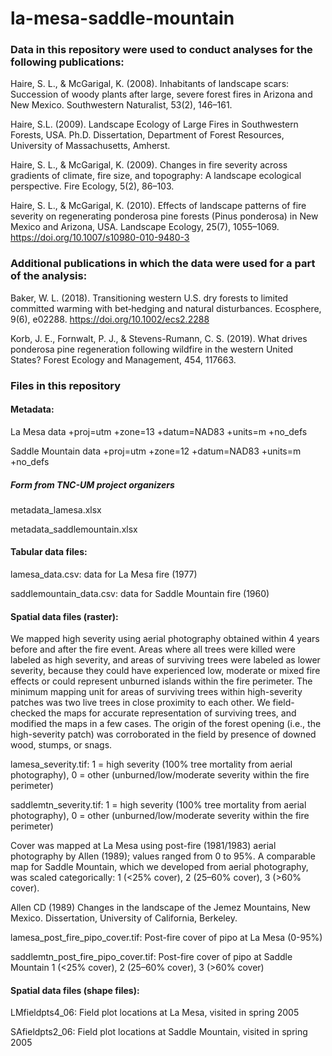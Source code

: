 # la-mesa-saddle-mountain

### Data in this repository were used to conduct analyses for the following publications:

Haire, S. L., & McGarigal, K. (2008). Inhabitants of landscape scars: Succession of woody plants after large, severe forest fires in Arizona and New Mexico. Southwestern Naturalist, 53(2), 146–161.

Haire, S.L. (2009). Landscape Ecology of Large Fires in Southwestern Forests, USA. Ph.D. Dissertation, Department of Forest Resources, University of Massachusetts, Amherst.

Haire, S. L., & McGarigal, K. (2009). Changes in fire severity across gradients of climate, fire size, and topography: A landscape ecological perspective. Fire Ecology, 5(2), 86–103.

Haire, S. L., & McGarigal, K. (2010). Effects of landscape patterns of fire severity on regenerating ponderosa pine forests (Pinus ponderosa) in New Mexico and Arizona, USA. Landscape Ecology, 25(7), 1055–1069. https://doi.org/10.1007/s10980-010-9480-3

### Additional publications in which the data were used for a part of the analysis: 
Baker, W. L. (2018). Transitioning western U.S. dry forests to limited committed warming with bet‐hedging and natural disturbances. Ecosphere, 9(6), e02288. https://doi.org/10.1002/ecs2.2288

Korb, J. E., Fornwalt, P. J., & Stevens-Rumann, C. S. (2019). What drives ponderosa pine regeneration following wildfire in the western United States? Forest Ecology and Management, 454, 117663.

### Files in this repository

#### Metadata:

La Mesa data +proj=utm +zone=13 +datum=NAD83 +units=m +no_defs

Saddle Mountain data +proj=utm +zone=12 +datum=NAD83 +units=m +no_defs 

##### Form from TNC-UM project organizers

metadata_lamesa.xlsx

metadata_saddlemountain.xlsx

#### Tabular data files:

lamesa_data.csv: data for La Mesa fire (1977)

saddlemountain_data.csv: data for Saddle Mountain fire (1960)

#### Spatial data files (raster):

We mapped high severity using aerial photography obtained within 4 years before and after the fire event. Areas where all trees were killed were labeled as high severity, and areas of surviving trees were labeled as lower severity, because they could have experienced low, moderate or mixed fire effects or could represent unburned islands within the fire perimeter. The minimum mapping unit for areas of surviving trees within high-severity patches was two live trees in close proximity to each other. We field-checked the maps
for accurate representation of surviving trees, and modified the maps in a few cases. The origin of the forest opening (i.e., the high-severity patch) was
corroborated in the field by presence of downed wood, stumps, or snags.

lamesa_severity.tif: 1 = high severity (100% tree mortality from aerial photography), 0 = other (unburned/low/moderate severity within the fire perimeter)

saddlemtn_severity.tif: 1 = high severity (100% tree mortality from aerial photography), 0 = other (unburned/low/moderate severity within the fire perimeter)

Cover was mapped at La Mesa using post-fire (1981/1983) aerial photography by Allen (1989); values ranged from 0 to 95%. 
A comparable map for Saddle Mountain, which we developed from aerial photography, was scaled categorically: 1 (<25% cover), 2 (25–60% cover), 3 (>60% cover).

Allen CD (1989) Changes in the landscape of the Jemez Mountains, New Mexico. Dissertation, University of California, Berkeley.

lamesa_post_fire_pipo_cover.tif: Post-fire cover of pipo at La Mesa (0-95%)

saddlemtn_post_fire_pipo_cover.tif: Post-fire cover of pipo at Saddle Mountain 1 (<25% cover), 2 (25–60% cover), 3 (>60% cover)


#### Spatial data files (shape files):

LMfieldpts4_06: Field plot locations at La Mesa, visited in spring 2005

SAfieldpts2_06: Field plot locations at Saddle Mountain, visited in spring 2005

